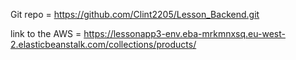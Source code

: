 Git repo  = https://github.com/Clint2205/Lesson_Backend.git

link to the AWS = https://lessonapp3-env.eba-mrkmnxsq.eu-west-2.elasticbeanstalk.com/collections/products/
